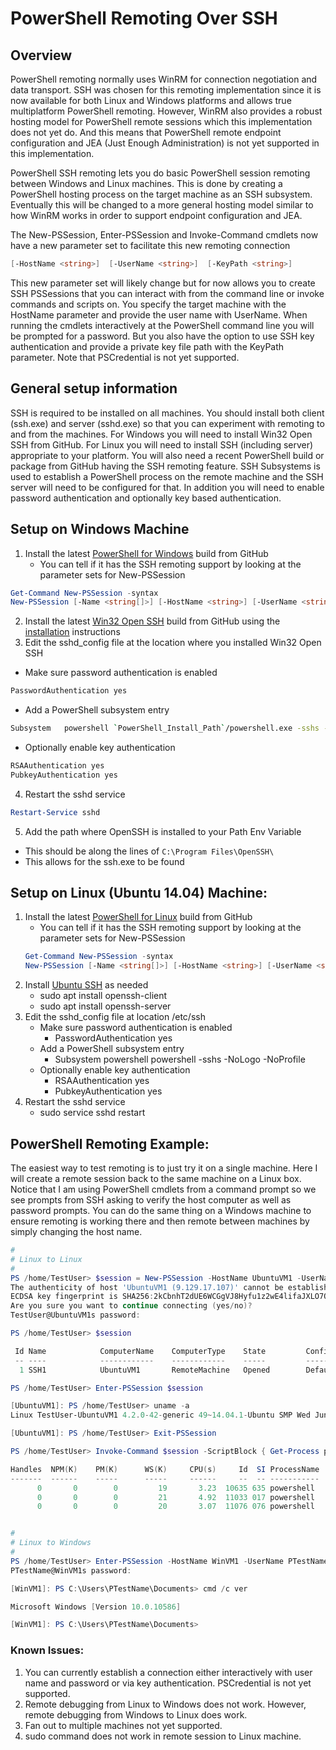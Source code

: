 # PowerShell Remoting Over SSH

## Overview
PowerShell remoting normally uses WinRM for connection negotiation and data transport.  SSH was chosen for this remoting implementation since it is now available for both Linux and Windows platforms and allows true multiplatform PowerShell remoting.  However, WinRM also provides a robust hosting model for PowerShell remote sessions which this implementation does not yet do.  And this means that PowerShell remote endpoint configuration and JEA (Just Enough Administration) is not yet supported in this implementation.

PowerShell SSH remoting lets you do basic PowerShell session remoting between Windows and Linux machines.  This is done by creating a PowerShell hosting process on the target machine as an SSH subsystem.  Eventually this will be changed to a more general hosting model similar to how WinRM works in order to support endpoint configuration and JEA.

The New-PSSession, Enter-PSSession and Invoke-Command cmdlets now have a new parameter set to facilitate this new remoting connection
```powershell
[-HostName <string>]  [-UserName <string>]  [-KeyPath <string>]
```
This new parameter set will likely change but for now allows you to create SSH PSSessions that you can interact with from the command line or invoke commands and scripts on.
You specify the target machine with the HostName parameter and provide the user name with UserName.  When running the cmdlets interactively at the PowerShell command line you will be prompted for a password.  But you also have the option to use SSH key authentication and provide a private key file path with the KeyPath parameter.  Note that PSCredential is not yet supported.

## General setup information
SSH is required to be installed on all machines.  You should install both client (ssh.exe) and server (sshd.exe) so that you can experiment with remoting to and from the machines.
For Windows you will need to install Win32 Open SSH from GitHub.  For Linux you will need to install SSH (including server) appropriate to your platform.  You will also need a recent PowerShell build or package from GitHub having the SSH remoting feature.  SSH Subsystems is used to establish a PowerShell process on the remote machine and the SSH server will need to be configured for that.  In addition you will need to enable password authentication and optionally key based authentication.

## Setup on Windows Machine
1.  Install the latest [PowerShell for Windows] build from GitHub
    - You can tell if it has the SSH remoting support by looking at the parameter sets for New-PSSession
```powershell
Get-Command New-PSSession -syntax
New-PSSession [-Name <string[]>] [-HostName <string>] [-UserName <string>] [-KeyPath <string>] [<CommonParameters>]
```
2.  Install the latest [Win32 Open SSH] build from GitHub using the [installation] instructions
3.  Edit the sshd_config file at the location where you installed Win32 Open SSH
- Make sure password authentication is enabled
```bash
PasswordAuthentication yes
```
- Add a PowerShell subsystem entry
```bash
Subsystem	powershell `PowerShell_Install_Path`/powershell.exe -sshs -NoLogo -NoProfile
```
- Optionally enable key authentication
```bash
RSAAuthentication yes
PubkeyAuthentication yes
```
4.  Restart the sshd service
```powershell
Restart-Service sshd
```
5. Add the path where OpenSSH is installed to your Path Env Variable
- This should be along the lines of `C:\Program Files\OpenSSH\`
- This allows for the ssh.exe to be found

## Setup on Linux (Ubuntu 14.04) Machine:
1.  Install the latest [PowerShell for Linux] build from GitHub
    - You can tell if it has the SSH remoting support by looking at the parameter sets for New-PSSession
    ```powershell
    Get-Command New-PSSession -syntax
    New-PSSession [-Name <string[]>] [-HostName <string>] [-UserName <string>] [-KeyPath <string>] [<CommonParameters>]
    ```
2.  Install [Ubuntu SSH] as needed
    - sudo apt install openssh-client
    - sudo apt install openssh-server
3.  Edit the sshd_config file at location /etc/ssh
    - Make sure password authentication is enabled
      + PasswordAuthentication yes
    - Add a PowerShell subsystem entry
      + Subsystem powershell powershell -sshs -NoLogo -NoProfile
    - Optionally enable key authentication
      + RSAAuthentication yes
      + PubkeyAuthentication yes
4.  Restart the sshd service
    - sudo service sshd restart

## PowerShell Remoting Example:
The easiest way to test remoting is to just try it on a single machine.  Here I will create a remote session back to the same machine on a Linux box.  Notice that I am using PowerShell cmdlets from a command prompt so we see prompts from SSH asking to verify the host computer as well as password prompts.  You can do the same thing on a Windows machine to ensure remoting is working there and then remote between machines by simply changing the host name.

```powershell
#
# Linux to Linux
#
PS /home/TestUser> $session = New-PSSession -HostName UbuntuVM1 -UserName TestUser
The authenticity of host 'UbuntuVM1 (9.129.17.107)' cannot be established.
ECDSA key fingerprint is SHA256:2kCbnhT2dUE6WCGgVJ8Hyfu1z2wE4lifaJXLO7QJy0Y.
Are you sure you want to continue connecting (yes/no)?
TestUser@UbuntuVM1s password:

PS /home/TestUser> $session

 Id Name            ComputerName    ComputerType    State         ConfigurationName     Availability
 -- ----            ------------    ------------    -----         -----------------     ------------
  1 SSH1            UbuntuVM1       RemoteMachine   Opened        DefaultShell             Available

PS /home/TestUser> Enter-PSSession $session

[UbuntuVM1]: PS /home/TestUser> uname -a
Linux TestUser-UbuntuVM1 4.2.0-42-generic 49~14.04.1-Ubuntu SMP Wed Jun 29 20:22:11 UTC 2016 x86_64 x86_64 x86_64 GNU/Linux

[UbuntuVM1]: PS /home/TestUser> Exit-PSSession

PS /home/TestUser> Invoke-Command $session -ScriptBlock { Get-Process powershell }

Handles  NPM(K)    PM(K)      WS(K)     CPU(s)     Id  SI ProcessName                    PSComputerName
-------  ------    -----      -----     ------     --  -- -----------                    --------------
      0       0        0         19       3.23  10635 635 powershell                     UbuntuVM1
      0       0        0         21       4.92  11033 017 powershell                     UbuntuVM1
      0       0        0         20       3.07  11076 076 powershell                     UbuntuVM1


#
# Linux to Windows
#
PS /home/TestUser> Enter-PSSession -HostName WinVM1 -UserName PTestName
PTestName@WinVM1s password:

[WinVM1]: PS C:\Users\PTestName\Documents> cmd /c ver

Microsoft Windows [Version 10.0.10586]

[WinVM1]: PS C:\Users\PTestName\Documents> 
```

### Known Issues:
1.  You can currently establish a connection either interactively with user name and password or via key authentication.  PSCredential is not yet supported.
2.  Remote debugging from Linux to Windows does not work.  However, remote debugging from Windows to Linux does work.
3.  Fan out to multiple machines not yet supported.
4.  sudo command does not work in remote session to Linux machine.

[PowerShell for Windows]: https://github.com/PowerShell/PowerShell/blob/master/docs/installation/windows.md#msi
[Win32 Open SSH]: https://github.com/PowerShell/Win32-OpenSSH
[installation]: https://github.com/PowerShell/Win32-OpenSSH/wiki/Install-Win32-OpenSSH
[PowerShell for Linux]: https://github.com/PowerShell/PowerShell/blob/master/docs/installation/linux.md#ubuntu-1404
[Ubuntu SSH]: https://help.ubuntu.com/lts/serverguide/openssh-server.html
